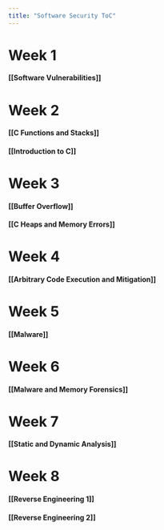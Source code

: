 ```yaml
---
title: "Software Security ToC"
---
```

# Week 1
#### [[Software Vulnerabilities]]

# Week 2
#### [[C Functions and Stacks]]
#### [[Introduction to C]]

# Week 3
#### [[Buffer Overflow]]
#### [[C Heaps and Memory Errors]]

# Week 4
#### [[Arbitrary Code Execution and Mitigation]]

# Week 5

#### [[Malware]]

# Week 6

#### [[Malware and Memory Forensics]]

# Week 7

#### [[Static and Dynamic Analysis]]

# Week 8

#### [[Reverse Engineering 1]]

#### [[Reverse Engineering 2]]